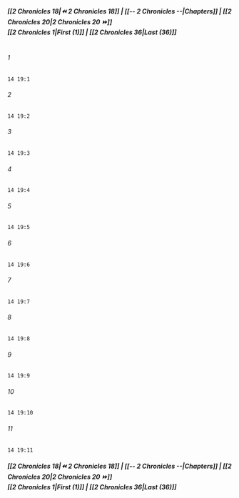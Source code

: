 
##### **[[2 Chronicles 18|⏪ 2 Chronicles 18]] | [[-- 2 Chronicles --|Chapters]] | [[2 Chronicles 20|2 Chronicles 20 ⏩]]**<br>**[[2 Chronicles 1|First (1)]] | [[2 Chronicles 36|Last (36)]]**<br><br>

###### 1
``` verse
14 19:1
```
###### 2
``` verse
14 19:2
```
###### 3
``` verse
14 19:3
```
###### 4
``` verse
14 19:4
```
###### 5
``` verse
14 19:5
```
###### 6
``` verse
14 19:6
```
###### 7
``` verse
14 19:7
```
###### 8
``` verse
14 19:8
```
###### 9
``` verse
14 19:9
```
###### 10
``` verse
14 19:10
```
###### 11
``` verse
14 19:11
```

##### **[[2 Chronicles 18|⏪ 2 Chronicles 18]] | [[-- 2 Chronicles --|Chapters]] | [[2 Chronicles 20|2 Chronicles 20 ⏩]]**<br>**[[2 Chronicles 1|First (1)]] | [[2 Chronicles 36|Last (36)]]**
